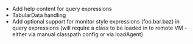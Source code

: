 - Add help content for query expressions
- TabularData handling
- Add optional support for monitor style expressions (foo.bar.baz) in query expressions (will require a class to be loaded in to remote VM - either via manual classpath config or via loadAgent)

